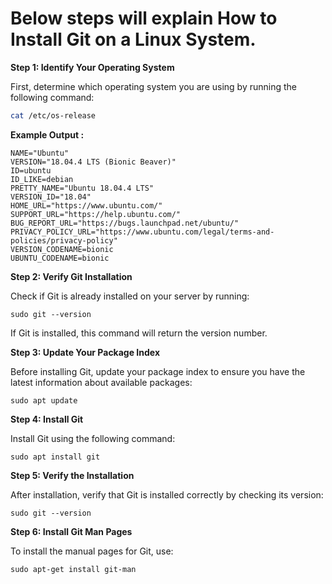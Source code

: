 # Below steps will explain How to Install Git on a Linux System.

**Step 1: Identify Your Operating System**

First, determine which operating system you are using by running the following command:
 ```bash 
 cat /etc/os-release
```

**Example Output :**
```
NAME="Ubuntu"
VERSION="18.04.4 LTS (Bionic Beaver)"
ID=ubuntu
ID_LIKE=debian
PRETTY_NAME="Ubuntu 18.04.4 LTS"
VERSION_ID="18.04"
HOME_URL="https://www.ubuntu.com/"
SUPPORT_URL="https://help.ubuntu.com/"
BUG_REPORT_URL="https://bugs.launchpad.net/ubuntu/"
PRIVACY_POLICY_URL="https://www.ubuntu.com/legal/terms-and-policies/privacy-policy"
VERSION_CODENAME=bionic
UBUNTU_CODENAME=bionic
```

**Step 2: Verify Git Installation**

Check if Git is already installed on your server by running:

  ```sudo git --version```
  
If Git is installed, this command will return the version number.

**Step 3: Update Your Package Index**

 Before installing Git, update your package index to ensure you have the latest information about available packages:

 ```sudo apt update```
  
**Step 4: Install Git**

Install Git using the following command:

  ```sudo apt install git```

**Step 5: Verify the Installation**

After installation, verify that Git is installed correctly by checking its version:
  
  ```sudo git --version```
  
**Step 6: Install Git Man Pages**

To install the manual pages for Git, use:

```sudo apt-get install git-man```

